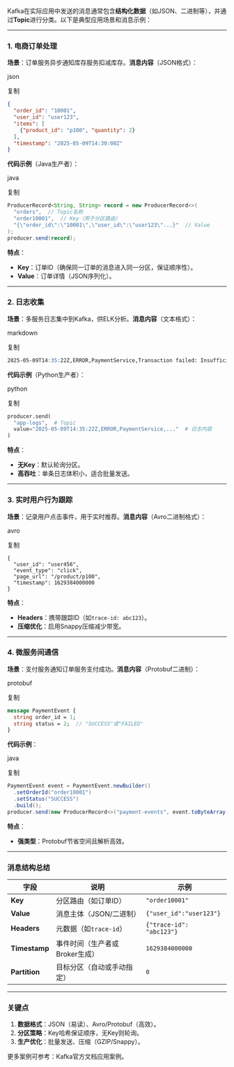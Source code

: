 Kafka在实际应用中发送的消息通常包含**结构化数据**（如JSON、二进制等），并通过**Topic**进行分类。以下是典型应用场景和消息示例：

------

### **1. 电商订单处理**

**场景**：订单服务异步通知库存服务扣减库存。
 ​**消息内容**​（JSON格式）：

json

复制

```json
{
  "order_id": "10001",
  "user_id": "user123",
  "items": [
    {"product_id": "p100", "quantity": 2}
  ],
  "timestamp": "2025-05-09T14:30:00Z"
}
```

**代码示例**（Java生产者）：

java

复制

```java
ProducerRecord<String, String> record = new ProducerRecord<>(
  "orders",  // Topic名称
  "order10001",  // Key（用于分区路由）
  "{\"order_id\":\"10001\",\"user_id\":\"user123\"...}"  // Value
);
producer.send(record);
```

**特点**：

- **Key**：订单ID（确保同一订单的消息进入同一分区，保证顺序性）。
- **Value**：订单详情（JSON序列化）。

------

### **2. 日志收集**

**场景**：多服务日志集中到Kafka，供ELK分析。
 ​**消息内容**​（文本格式）：

markdown

复制

```markdown
2025-05-09T14:35:22Z,ERROR,PaymentService,Transaction failed: Insufficient balance
```

**代码示例**（Python生产者）：

python

复制

```python
producer.send(
  "app-logs",  # Topic
  value="2025-05-09T14:35:22Z,ERROR,PaymentService,..."  # 日志内容
)
```

**特点**：

- **无Key**：默认轮询分区。
- **高吞吐**：单条日志体积小，适合批量发送。

------

### **3. 实时用户行为跟踪**

**场景**：记录用户点击事件，用于实时推荐。
 ​**消息内容**​（Avro二进制格式）：

avro

复制

```avro
{
  "user_id": "user456",
  "event_type": "click",
  "page_url": "/product/p100",
  "timestamp": 1629384000000
}
```

**特点**：

- **Headers**：携带跟踪ID（如`trace-id: abc123`）。
- **压缩优化**：启用Snappy压缩减少带宽。

------

### **4. 微服务间通信**

**场景**：支付服务通知订单服务支付成功。
 ​**消息内容**​（Protobuf二进制）：

protobuf

复制

```protobuf
message PaymentEvent {
  string order_id = 1;
  string status = 2;  // "SUCCESS"或"FAILED"
}
```

**代码示例**：

java

复制

```java
PaymentEvent event = PaymentEvent.newBuilder()
  .setOrderId("order10001")
  .setStatus("SUCCESS")
  .build();
producer.send(new ProducerRecord<>("payment-events", event.toByteArray()));
```

**特点**：

- **强类型**：Protobuf节省空间且解析高效。

------

### **消息结构总结**

| **字段**      | **说明**                       | **示例**                 |
| ------------- | ------------------------------ | ------------------------ |
| **Key**       | 分区路由（如订单ID）           | `"order10001"`           |
| **Value**     | 消息主体（JSON/二进制）        | `{"user_id":"user123"}`  |
| **Headers**   | 元数据（如`trace-id`）         | `{"trace-id": "abc123"}` |
| **Timestamp** | 事件时间（生产者或Broker生成） | `1629384000000`          |
| **Partition** | 目标分区（自动或手动指定）     | `0`                      |

------

### **关键点**

1. **数据格式**：JSON（易读）、Avro/Protobuf（高效）。
2. **分区策略**：Key哈希保证顺序，无Key则轮询。
3. **生产优化**：批量发送、压缩（GZIP/Snappy）。

更多案例可参考：Kafka官方文档应用案例。